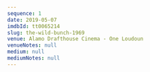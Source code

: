 ```yaml
---
sequence: 1
date: 2019-05-07
imdbId: tt0065214
slug: the-wild-bunch-1969
venue: Alamo Drafthouse Cinema - One Loudoun
venueNotes: null
medium: null
mediumNotes: null
---
```


